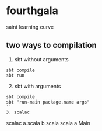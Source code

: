 # fourthgala
saint learning curve

## two ways to compilation
1. sbt without arguments
```
sbt compile
sbt run
```
2. sbt with arguments
```
sbt compile
sbt "run-main package.name args"
``
3. scalac
```
scalac a.scala b.scala
scala a.Main
```
